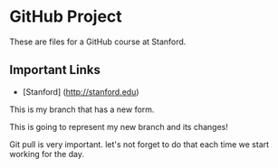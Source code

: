 GitHub Project
===============

These are files for a GitHub course at Stanford.

Important Links
---------------
* [Stanford] (http://stanford.edu)

This is my branch that has a new form. 

This is going to represent my new branch and its changes!

Git pull is very important. let's not forget to do that each time we start working for the day.
